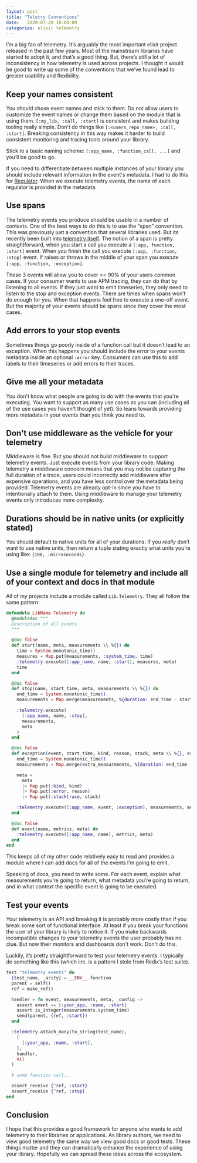 ```yaml
---
layout: post
title: "Teletry Conventions"
date:   2020-07-20 10:00:00
categories: elixir telemetry
---
```


I’m a big fan of telemetry. It’s arguably the most important elixir
project released in the past few years. Most of the mainstream libraries
have started to adopt it, and that’s a good thing. But, there’s still
a lot of inconsistency in how telemetry is used across projects. I thought
it would be good to write up some of the conventions that we've found lead
to greater usability and flexibility.

## Keep your names consistent

You should chose event names and stick to them. Do not allow users to
customize the event names or change them based on the module that is using
them. `[:my_lib, :call, :start]` is consistent and makes building tooling
really simple. Don’t do things like `[:<users_repo_name>, :call, :start]`.
Breaking consistency in this way makes it harder to build
consistent monitoring and tracing tools around your library.

Stick to a basic naming scheme: `[:app_name, :function_call, ...]` and
you’ll be good to go.

If you need to differentiate between multiple instances of your library
you should include relevant information in the event's metadata. I had to
do this for [Regulator](https://github.com/keathley/regulator). When we
execute telemetry events, the name of each regulator is provided in the
metadata.

## Use spans

The telemetry events you produce should be usable in a number of contexts.
One of the best ways to do this is to use the “span” convention. This was
previously just a convention that several libraries used. But its recently
been built into [telemetry
itself](https://github.com/beam-telemetry/telemetry/pull/61). The notion
of a span is pretty straightforward, when you start a call you execute
a `[:app, function, :start]` event. When you finish the call you execute
`[:app, :function, :stop]` event. If raises or throws in the middle of
your span you execute `[:app, :function, :exception]`.

These 3 events will allow you to cover >= 90%  of your users common cases.
If your consumer wants to use APM tracing, they can do that by listening
to all events. If they just want to emit timeseries, they only need to
listen to the stop and exception events. There are times when spans won’t
do enough for you. When that happens feel free to execute a one-off event.
But the majority of your events should be spans since they cover the most
cases.

## Add errors to your stop events

Sometimes things go poorly inside of a function call but it doesn’t lead
to an exception. When this happens you should include the error to your
events metadata inside an optional `:error` key. Consumers can use this to
add labels to their timeseries or add errors to their traces.

## Give me all your metadata

You don't know what people are going to do with the events that you're
executing. You want to support as many use cases as you can (including all
of the use cases you haven't thought of yet). So leans towards providing
more metadata in your events than you think you need to.

## Don't use middleware as the vehicle for your telemetry

Middleware is fine. But you should not build middleware to support telemetry
events. Just execute events from your library code. Making telemetry a middleware
concern means that you may not be capturing the full duration of a trace, users
could incorrectly add middleware after expensive operations, and you have less control
over the metadata being provided. Telemetry events are already opt-in since you
have to intentionally attach to them. Using middleware to manage your telemetry
events only introduces more complexity.

## Durations should be in native units (or explicitly stated)

You should default to native units for all of your durations. If you
*really* don’t want to use native units, then return a tuple stating
exactly what units you’re using like: `{100, :microseconds}`.

## Use a single module for telemetry and include all of your context and docs in that module

All of my projects include a module called `Lib.Telemetry`. They all follow the same pattern:

```elixir
defmodule LibName.Telemetry do
  @moduledoc """
  Description of all events
  """

  @doc false
  def start(name, meta, measurements \\ %{}) do
    time = System.monotonic_time()
    measures = Map.put(measurements, :system_time, time)
    :telemetry.execute([:app_name, name, :start], measures, meta)
    time
  end

  @doc false
  def stop(name, start_time, meta, measurements \\ %{}) do
    end_time = System.monotonic_time()
    measurements = Map.merge(measurements, %{duration: end_time - start_time})

    :telemetry.execute(
      [:app_name, name, :stop],
      measurements,
      meta
    )
  end

  @doc false
  def exception(event, start_time, kind, reason, stack, meta \\ %{}, extra_measurements \\ %{}) do
    end_time = System.monotonic_time()
    measurements = Map.merge(extra_measurements, %{duration: end_time - start_time})

    meta =
      meta
      |> Map.put(:kind, kind)
      |> Map.put(:error, reason)
      |> Map.put(:stacktrace, stack)

    :telemetry.execute([:app_name, event, :exception], measurements, meta)
  end

  @doc false
  def event(name, metrics, meta) do
    :telemetry.execute([:app_name, name], metrics, meta)
  end
end
```

This keeps all of my other code relatively easy to read and provides
a module where I can add docs for all of the events I’m going to emit.

Speaking of docs, you need to write some. For each event, explain what
measurements you’re going to return, what metadata you’re going to return,
and in what context the specific event is going to be executed.

## Test your events

Your telemetry is an API and breaking it is probably more costly than if
you break some sort of functional interface. At least if you break your
functions the user of your library is likely to notice it. If you make
backwards incompatible changes to your telemetry events the user probably
has no clue. But now their monitors and dashboards don't work. Don't do this.

Luckily, it’s pretty straightforward to test your telemetry events. I typically
do something like this (which iirc. is a pattern I stole from Redix’s test suite).

```elixir
test "telemetry events" do
  {test_name, _arity} = __ENV__.function
  parent = self()
  ref = make_ref()

  handler = fn event, measurements, meta, _config ->
    assert event == [:your_app, :name, :start]
    assert is_integer(measurements.system_time)
    send(parent, {ref, :start})
  end

  :telemetry.attach_many(to_string(test_name),
    [
      [:your_app, :name, :start],
    ],
    handler,
    nil
  )

  # some function call...

  assert_receive {^ref, :start}
  assert_receive {^ref, :stop}
end
```

## Conclusion

I hope that this provides a good framework for anyone who wants to add
telemetry to their libraries or applications. As library authors, we need to
view good telemetry the same way we view good docs or good tests. These things
matter and they can dramatically enhance the experience of using your library.
Hopefully we can spread these ideas across the ecosystem.
